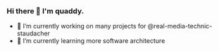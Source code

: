 ### Hi there 👋 I'm quaddy.

<!--
**quaddy/quaddy** is a ✨ _special_ ✨ repository because its `README.md` (this file) appears on your GitHub profile.
-->

- 🔭 I’m currently working on many projects for @real-media-technic-staudacher
- 🌱 I’m currently learning more software architecture
